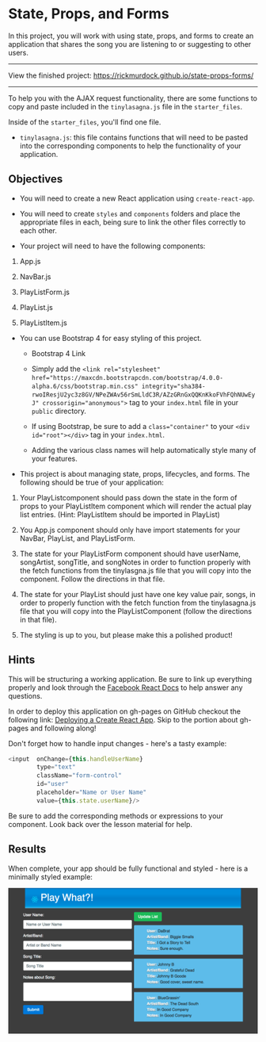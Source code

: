 # State, Props, and Forms

In this project, you will work with using state, props, and forms to create an application that shares the song you are listening to or suggesting to other users.

---

View the finished project: https://rickmurdock.github.io/state-props-forms/

---

To help you with the AJAX request functionality, there are some functions to copy and paste included in the `tinylasagna.js` file in the `starter_files`.

Inside of the `starter_files`, you'll find one file.

* `tinylasagna.js`: this file contains functions that will need to be pasted into the corresponding components to help the functionality of your application.

## Objectives  

* You will need to create a new React application using `create-react-app`.

* You will need to create `styles` and `components` folders and place the appropriate files in each, being sure to link the other files correctly to each other.

* Your project will need to have the following components:

1. App.js

2. NavBar.js

3. PlayListForm.js

4. PlayList.js

5. PlayListItem.js

* You can use Bootstrap 4 for easy styling of this project.

  * Bootstrap 4 Link

  * Simply add the 
  `<link rel="stylesheet" href="https://maxcdn.bootstrapcdn.com/bootstrap/4.0.0-alpha.6/css/bootstrap.min.css" integrity="sha384-rwoIResjU2yc3z8GV/NPeZWAv56rSmLldC3R/AZzGRnGxQQKnKkoFVhFQhNUwEyJ" crossorigin="anonymous">` 
  tag to your `index.html` file in your `public` directory.

  * If using Bootstrap, be sure to add a `class="container"` to your `<div id="root"></div>` tag in your `index.html`.

  * Adding the various class names will help automatically style many of your features.

* This project is about managing state, props, lifecycles, and forms. The following should be true of your application:

1.  Your PlayListcomponent should pass down the state in the form of props to your PlayListItem component which will render the actual play list entries. (Hint: PlayListItem should be imported in PlayList)

2. You App.js component should only have import statements for your NavBar, PlayList, and PlayListForm.

3. The state for your PlayListForm component should have userName, songArtist, songTitle, and songNotes in order to function properly with the fetch functions from the tinylasgna.js file that you will copy into the component. Follow the directions in that file.

4. The state for your PlayList should just have one key value pair, songs, in order to properly function with the fetch function from the tinylasagna.js file that you will copy into the PlayListComponent (follow the directions in that file).

5. The styling is up to you, but please make this a polished product!

## Hints  

This will be structuring a working application. Be sure to link up everything properly and look through the [Facebook React Docs](https://facebook.github.io/react/) to help answer any questions.

In order to deploy this application on gh-pages on GitHub checkout the following link: [Deploying a Create React App](http://jakewiesler.com/surge-vs-github-pages-deploying-a-create-react-app-project/). Skip to the portion about gh-pages and following along!

Don't forget how to handle input changes - here's a tasty example:

```javascript
<input  onChange={this.handleUserName}
        type="text"
        className="form-control"
        id="user"
        placeholder="Name or User Name"
        value={this.state.userName}/>
```

Be sure to add the corresponding methods or expressions to your component. Look back over the lesson material for help.

## Results  

When complete, your app should be fully functional and styled - here is a minimally styled example:

![Mockup screen shot](https://github.com/rickmurdock/state-props-forms/blob/master/mockup.png)